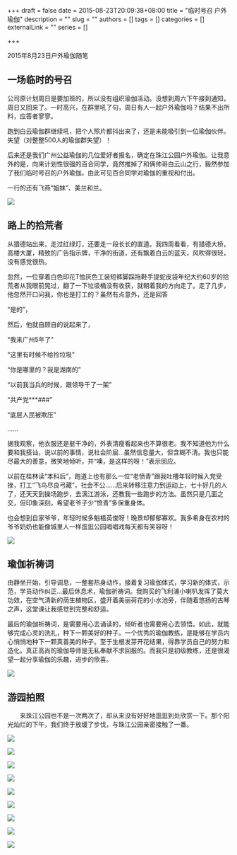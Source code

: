 +++
draft = false
date = 2015-08-23T20:09:38+08:00
title = "临时号召 户外瑜伽"
description = ""
slug = ""
authors = []
tags = []
categories = []
externalLink = ""
series = []

+++

2015年8月23日户外瑜伽随笔

## **一场临时的号召**

公司原计划周日是要加班的，所以没有组织瑜伽活动。没想到周六下午接到通知，周日又回来了。一时高兴，在群里吼了句，周日有人一起户外瑜伽吗？结果不出所料，应答者寥寥。

跑到白云瑜伽群继续吼，把个人照片都抖出来了，还是未能吸引到一位瑜伽伙伴。失望（对整整500人的瑜伽群失望）！

后来还是我们广州公益瑜伽的几位爱好者报名，确定在珠江公园户外瑜伽。让我意外的是，向来计划性很强的百合同学，竟然推掉了和俩帅哥白云山之行，毅然参加了我们临时号召的户外瑜伽。由此可见百合同学对瑜伽的重视和付出。

一行的还有飞燕“姐妹”、美兰和兰。

![](https://oss.sssmoe.com/wp-content/uploads202406062133439.jpg)


## **路上的拾荒者**

从猎德站出来，走过红绿灯，还要走一段长长的直道。我四周看看，有猎德大桥，高楼大厦，精致的广告指示牌，干净的街道，还有飘着白云的蓝天，风吹得很轻，没有感觉很热。

忽然，一位穿着白色印花T恤灰色工装短裤脚踩拖鞋手提蛇皮袋年纪大约60岁的拾荒者从我眼前晃过，翻了一下垃圾桶没有收获，就朝着我的方向走了。走了几步，他忽然开口问我，你也是打工的？虽然有点意外，还是回答

“是的”，

然后，他就自顾自的说起来了，

“我来广州5年了”

“这里有时候不给捡垃圾”

“你是哪里的？我是湖南的”

“以前我当兵的时候，跟领导干了一架”

“共产党***###”

“底层人民被欺压”

……

据我观察，他衣服还是挺干净的，外表清瘦看起来也不算很老。我不知道他为什么要和我搭讪，说以前的事情，说社会阶层…虽然信息量大，但含糊不清。我也只能尽最大的善意，微笑地倾听，并“噢，是这样的呀！”表示回应。

以前在桂林读“本科后”，跑道上也有那么一位“老愤青”跟我吐槽年轻时候入党受挫，打工“飞鸟尽良弓藏”，社会不公……后来转移注意力到运动上，七十好几的人了，还天天到操场跑步，去漓江游泳，还教我一些跑步的方法。虽然只是几面之交，但印象深刻，希望老爷子少“愤青”多保重身体。

也会想到自家爷爷，年轻时候多魁梧英俊呀！晚景却郁郁寡欢。我多希身在农村的爷爷奶奶也能像城里人一样逛逛公园唱唱戏每天都有笑容呀！

![](https://oss.sssmoe.com/wp-content/uploads202406062133441.jpg)
       

## **瑜伽祈祷词**

由静坐开始，引导调息，一整套热身动作，接着复习瑜伽体式，学习新的体式，示范，学员动作纠正…最后休息术，瑜伽祈祷词。我购买的飞利浦小喇叭发挥了莫大功效，在空气清新的荫生植物区，盛开着美丽荷花的小水池旁，伴随着悠扬的古琴之声，这堂课让我感觉到完整和舒适。

最后的瑜伽祈祷词，是需要用心去诵读的，倾听者也需要用心去领悟。如此，就能够完成心灵的洗礼，种下一颗美好的种子。一个优秀的瑜伽教练，是能够在学员内心悄悄地种下一颗真善美的种子。至于生根发芽开花结果，得靠学员自己的努力和造化。真正高尚的瑜伽导师是无私奉献不求回报的。而我只是初级教练，还是很渴望一起分享瑜伽的乐趣，进步的欣喜。

![](https://oss.sssmoe.com/wp-content/uploads202406062133442.jpg)


## **游园拍照**

　　来珠江公园也不是一次两次了，却从来没有好好地逛逛到处欣赏一下。那个阳光灿烂的下午，我们终于放缓了步伐，与珠江公园亲密接触了一番。


![](https://oss.sssmoe.com/wp-content/uploads202406062133443.jpg)

![](https://oss.sssmoe.com/wp-content/uploads202406062133444.jpg)

![](https://oss.sssmoe.com/wp-content/uploads202406062133445.jpg)

![](https://oss.sssmoe.com/wp-content/uploads202406062133446.jpg)

![](https://oss.sssmoe.com/wp-content/uploads202406062133447.jpg)

![](https://oss.sssmoe.com/wp-content/uploads202406062133448.jpg)

![](https://oss.sssmoe.com/wp-content/uploads202406062133449.jpg)

![](https://oss.sssmoe.com/wp-content/uploads202406062133450.jpg)

![](https://oss.sssmoe.com/wp-content/uploads202406062133451.jpg)